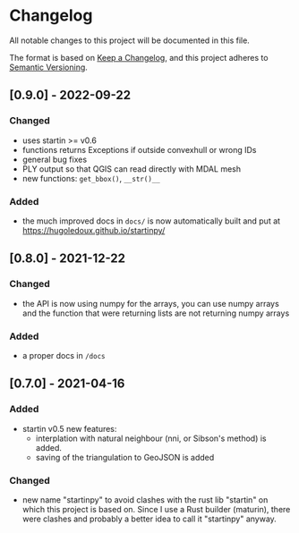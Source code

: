 

# Changelog

All notable changes to this project will be documented in this file.

The format is based on [Keep a Changelog](https://keepachangelog.com/en/1.0.0/),
and this project adheres to [Semantic Versioning](https://semver.org/spec/v2.0.0.html).

## [0.9.0] - 2022-09-22
### Changed
- uses startin >= v0.6
- functions returns Exceptions if outside convexhull or wrong IDs
- general bug fixes
- PLY output so that QGIS can read directly with MDAL mesh
- new functions: `get_bbox()`, `__str()__`
### Added
- the much improved docs in `docs/` is now automatically built and put at https://hugoledoux.github.io/startinpy/


## [0.8.0] - 2021-12-22
### Changed
- the API is now using numpy for the arrays, you can use numpy arrays and the function that were returning lists are not returning numpy arrays
### Added
- a proper docs in `/docs`


## [0.7.0] - 2021-04-16
### Added
- startin v0.5 new features: 
  - interplation with natural neighbour (nni, or Sibson's method) is added. 
  - saving of the triangulation to GeoJSON is added
### Changed
- new name "startinpy" to avoid clashes with the rust lib "startin" on which this project is based on. Since I use a Rust builder (maturin), there were clashes and probably a better idea to call it "startinpy" anyway.

